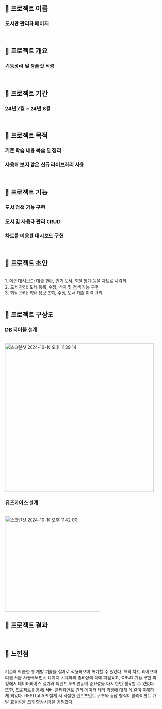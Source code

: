 ## 🚀 프로젝트 이름
### 도서관 관리자 페이지
<br />

## 🚀 프로젝트 개요
### 기능정리 및 템플릿 작성
<br />

## 🚀 프로젝트 기간
### 24년 7월 ~ 24년 8월
<br />

## 🚀 프로젝트 목적
### 기존 학습 내용 복습 및 정리
### 사용해 보지 않은 신규 라이브러리 사용
<br />

## 🚀 프로젝트 기능
### 도서 검색 기능 구현
### 도서 및 사용자 관리 CRUD
### 차트를 이용한 대시보드 구현
<br />

## 🚀 프로젝트 초안
<br />
1. 메인 대시보드: 대출 현황, 인기 도서, 회원 통계 등을 차트로 시각화<br />
2. 도서 관리: 도서 등록, 수정, 삭제 및 검색 기능 구현<br />
3. 회원 관리: 회원 정보 조회, 수정, 도서 대출 이력 관리<br />

<br />

## 🚀 프로젝트 구상도
### DB 테이블 설계

<br />
<img width="490" alt="스크린샷 2024-10-10 오후 11 39 14" src="https://github.com/user-attachments/assets/8992a255-c1da-4fb0-8bc1-669128b8272c">
<br />

### 유즈케이스 설계
<br />

<img width="314" alt="스크린샷 2024-10-10 오후 11 42 00" src="https://github.com/user-attachments/assets/de66e5d1-b28f-4900-a07f-fd56b664d7fe">

<br />


## 🚀 프로젝트 결과
<br />

## 🚀 느낀점
<br />
기존에 학습한 웹 개발 기술을 실제로 적용해보며 복기할 수 있었다. 특히 차트 라이브러리를 처음 사용해보면서 데이터 시각화의 중요성에 대해 깨달았고, CRUD 기능 구현 과정에서 데이터베이스 설계와 백엔드 API 연동의 중요성을 다시 한번 생각할 수 있었다. 또한, 프로젝트를 통해 서버-클라이언트 간의 데이터 처리 과정에 대해 더 깊이 이해하게 되었다. RESTful API 설계 시 적절한 엔드포인트 구조와 응답 형식이 클라이언트 개발 효율성을 크게 향상시킴을 경험했다.
